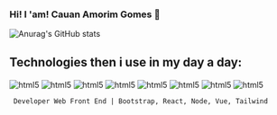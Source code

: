
### Hi! I 'am! Cauan Amorim Gomes 👋

![Anurag's GitHub stats](https://github-readme-stats.vercel.app/api?username=cauanamorimgomes&show_icons=true&theme=merko)



## Technologies then i use in my day a day:

<div style = "inline-block">
    <img align = "center" alt = "html5" src = "https://img.shields.io/badge/HTML5-E34F26?style=for-the-badge&logo=html5&logoColor=white">
    <img align = "center" alt = "html5" src = "https://img.shields.io/badge/CSS3-1572B6?style=for-the-badge&logo=css3&logoColor=white">
    <img align = "center" alt = "html5" src = "https://img.shields.io/badge/JavaScript-323330?style=for-the-badge&logo=javascript&logoColor=F7DF1E">
    <img align = "center" alt = "html5" src = "https://img.shields.io/badge/Node.js-43853D?style=for-the-badge&logo=node.js&logoColor=white">
     <img align = "center" alt = "html5" src = "https://img.shields.io/badge/React-20232A?style=for-the-badge&logo=react&logoColor=61DAFB">
     <img align = "center" alt = "html5" src = "https://img.shields.io/badge/PHP-777BB4?style=for-the-badge&logo=php&logoColor=white">
     <img align = "center" alt = "html5" src = "https://img.shields.io/badge/Java-ED8B00?style=for-the-badge&logo=openjdk&logoColor=white">
     <img align = "center" alt = "html5" src = "https://img.shields.io/badge/Python-14354C?style=for-the-badge&logo=python&logoColor=white">

     Developer Web Front End | Bootstrap, React, Node, Vue, Tailwind
</div>
